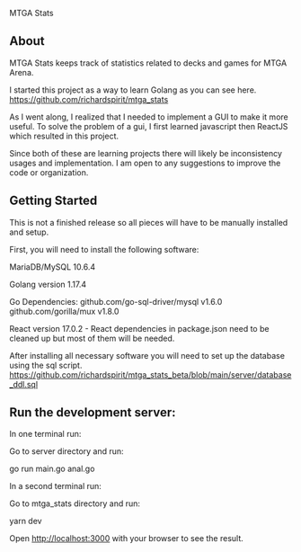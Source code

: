 MTGA Stats

## About
MTGA Stats keeps track of statistics related to decks and games for MTGA Arena. 

I started this project as a way to learn Golang as you can see here.
https://github.com/richardspirit/mtga_stats

As I went along, I realized that I needed to implement a GUI to make it more useful. 
To solve the problem of a gui, I first learned javascript then ReactJS which resulted in this project. 

Since both of these are learning projects there will likely be inconsistency usages and implementation.
I am open to any suggestions to improve the code or organization. 

## Getting Started

This is not a finished release so all pieces will have to be manually installed and setup. 

First, you will need to install the following software:

MariaDB/MySQL 10.6.4

Golang version 1.17.4

Go Dependencies: github.com/go-sql-driver/mysql v1.6.0 github.com/gorilla/mux v1.8.0

React version 17.0.2 - React dependencies in package.json need to be cleaned up but most of them will be needed. 

After installing all necessary software you will need to set up the database using the sql script.
https://github.com/richardspirit/mtga_stats_beta/blob/main/server/database_ddl.sql


## Run the development server:

In one terminal run:

Go to server directory and run:

go run main.go anal.go

In a second terminal run:

Go to mtga_stats directory and run:

yarn dev

Open [http://localhost:3000](http://localhost:3000) with your browser to see the result.


